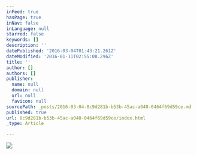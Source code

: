 ```yaml
---
inFeed: true
hasPage: true
inNav: false
inLanguage: null
starred: false
keywords: []
description: ''
datePublished: '2016-03-04T01:43:21.261Z'
dateModified: '2016-01-11T02:55:08.296Z'
title: ''
author: []
authors: []
publisher:
  name: null
  domain: null
  url: null
  favicon: null
sourcePath: _posts/2016-03-04-8c9d281b-b53b-45ac-a040-0464f69d59ce.md
published: true
url: 8c9d281b-b53b-45ac-a040-0464f69d59ce/index.html
_type: Article

---
```

![](https://the-grid-user-content.s3-us-west-2.amazonaws.com/410d51b6-ce43-4598-9090-f2d128422fa2.jpg)